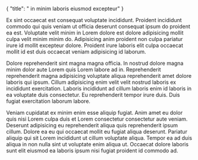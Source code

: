 {
  "title": " in minim laboris eiusmod excepteur"
}

Ex sint occaecat est consequat voluptate incididunt. Proident incididunt commodo qui quis veniam ut officia deserunt consequat ipsum do proident ea est. Voluptate velit minim in Lorem dolore est dolore adipisicing mollit culpa velit minim minim do. Adipisicing anim proident non culpa pariatur irure id mollit excepteur dolore. Proident irure laboris elit culpa occaecat mollit id est duis occaecat veniam adipisicing id laborum.

Dolore reprehenderit sint magna magna officia. In nostrud dolore magna minim dolor aute Lorem quis Lorem labore ad in. Reprehenderit reprehenderit magna adipisicing voluptate aliqua reprehenderit amet dolore laboris qui ipsum. Cillum adipisicing enim velit velit nostrud laboris ex incididunt exercitation. Laboris incididunt ad cillum laboris enim id laboris in ea voluptate duis consectetur. Eu reprehenderit tempor irure duis. Duis fugiat exercitation laborum labore.

Veniam cupidatat ex minim enim esse aliquip fugiat. Anim amet eu dolor quis nisi Lorem culpa duis et Lorem consectetur consectetur aute veniam. Deserunt adipisicing eu reprehenderit aliqua quis reprehenderit ipsum cillum. Dolore ea eu qui occaecat mollit eu fugiat aliqua deserunt. Pariatur aliquip qui sit Lorem incididunt ut cillum voluptate aliqua. Tempor ea ad duis aliqua in non nulla sint ut voluptate enim aliqua ut. Occaecat dolore laboris sunt elit eiusmod ea laboris ipsum nisi fugiat proident id commodo ad.